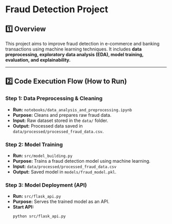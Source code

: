 # Fraud Detection Project

## 1️⃣ Overview
This project aims to improve fraud detection in e-commerce and banking transactions using machine learning techniques. It includes **data preprocessing, exploratory data analysis (EDA), model training, evaluation, and explainability.**

---

## 2️⃣ Code Execution Flow (How to Run)
### **Step 1: Data Preprocessing & Cleaning**
- **Run:** `notebooks/data_analysis_and_preprocessing.ipynb`
- **Purpose:** Cleans and prepares raw fraud data.
- **Input:** Raw dataset stored in the `data/` folder.
- **Output:** Processed data saved in `data/processed/processed_fraud_data.csv`.

### **Step 2: Model Training**
- **Run:** `src/model_building.py`
- **Purpose:** Trains a fraud detection model using machine learning.
- **Input:** `data/processed/processed_fraud_data.csv`
- **Output:** Saved model in `models/fraud_model.pkl`.

### **Step 3: Model Deployment (API)**
- **Run:** `src/flask_api.py`
- **Purpose:** Serves the trained model as an API.
- **Start API:**  
  ```sh
  python src/flask_api.py
